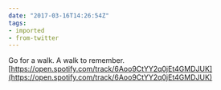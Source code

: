 ```yaml
---
date: "2017-03-16T14:26:54Z"
tags:
- imported
- from-twitter
---
```

Go for a walk. A walk to remember. [https://open.spotify.com/track/6Aoo9CtYY2q0jEt4GMDJUK](https://open.spotify.com/track/6Aoo9CtYY2q0jEt4GMDJUK)
